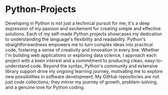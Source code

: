 # Python-Projects
Developing in Python is not just a technical pursuit for me; it's a deep expression of my passion and excitement for creating simple and effective solutions. Each of my self-made Python projects showcases my dedication to understanding the language's flexibility and readability. Python's straightforwardness empowers me to turn complex ideas into practical code, fostering a sense of creativity and innovation in every line. Whether I'm building web applications or exploring data science, I approach each project with a keen interest and a commitment to producing clean, easy-to-understand code. Beyond the syntax, Python's community and extensive library support drive my ongoing learning journey, motivating me to explore new possibilities in software development. My GitHub repositories are not just code collections; they mirror my journey of growth, problem-solving, and a genuine love for Python coding.
